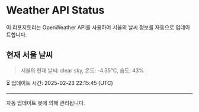 
# Weather API Status

이 리포지토리는 OpenWeather API를 사용하여 서울의 날씨 정보를 자동으로 업데이트합니다.

## 현재 서울 날씨
> 서울의 현재 날씨: clear sky, 온도: -4.35°C, 습도: 43%

⏳ 업데이트 시간: 2025-02-23 22:15:45 (UTC)

---
자동 업데이트 봇에 의해 관리됩니다.
